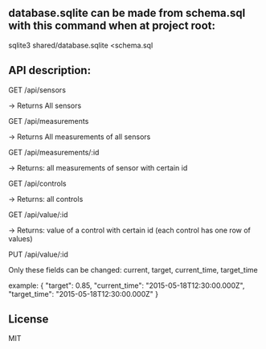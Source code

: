 
## database.sqlite can be made from schema.sql with this command when at project root:
sqlite3 shared/database.sqlite <schema.sql


## API description:

GET /api/sensors

-> Returns All sensors

GET /api/measurements

-> Returns  All measurements of all sensors

GET /api/measurements/:id

-> Returns: all measurements of sensor with certain id

GET /api/controls

-> Returns: all controls

GET /api/value/:id

-> Returns: value of a control with certain id (each control has one row of values)

PUT /api/value/:id

Only these fields can be changed: current, target, current_time, target_time

example:
{
    "target": 0.85,
    "current_time": "2015-05-18T12:30:00.000Z",
    "target_time": "2015-05-18T12:30:00.000Z"
}

## License
MIT
